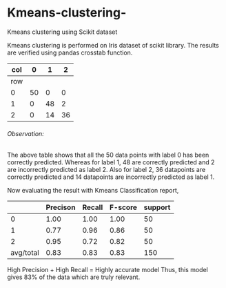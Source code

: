 # Kmeans-clustering-
Kmeans clustering  using Scikit dataset

Kmeans clustering is performed on Iris dataset of scikit library. The results are verified using pandas crosstab function.

| col  | 0 | 1 | 2 |
| ------------- | ------------- |------------- |------------- |
| row | | | |
| 0 |  50 | 0 | 0
| 1 | 0 | 48 | 2 |
| 2 | 0 | 14 | 36

###### Observation:

The above table shows that all the 50 data points with label 0 has been correctly predicted.
Whereas for label 1, 48 are correctly predicted and 2 are incorrectly predicted as label 2.
Also for label 2, 36 datapoints are correctly predicted and 14 datapoints are incorrectly predicted as label 1.


Now evaluating the result with Kmeans Classification report,

| | Precison | Recall| F-score | support |
| ------------- | ------------- | ------------- |------------- |------------- |
| 0 |  1.00 | 1.00 | 1.00 | 50 |
| 1 | 0.77 | 0.96 | 0.86 | 50 |
| 2 | 0.95 | 0.72 | 0.82 | 50 |
| avg/total | 0.83 | 0.83 | 0.83 | 150 |

High Precision + High Recall = Highly accurate model
Thus, this model gives 83% of the data which are truly relevant.
